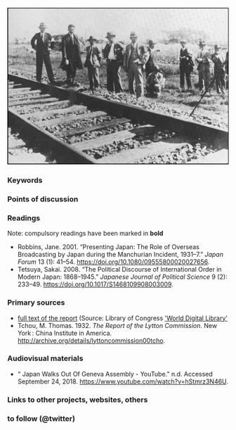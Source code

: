 ![Japanese experts inspecting the damage from the 'railway sabotage'](images/p18-kingston-mukden-a-20160918.jpg)

### Keywords


### Points of discussion


### Readings
Note: compulsory readings have been marked in **bold**

* Robbins, Jane. 2001. “Presenting Japan: The Role of Overseas Broadcasting by Japan during the Manchurian Incident, 1931–7.” *Japan Forum* 13 (1): 41–54. https://doi.org/10.1080/09555800020027656.
* Tetsuya, Sakai. 2008. “The Political Discourse of International Order in Modern Japan: 1868–1945.” *Japanese Journal of Political Science* 9 (2): 233–49. https://doi.org/10.1017/S1468109908003009.

### Primary sources

* [full text of the report](https://www.wdl.org/en/item/11601/view/1/1/) (Source: Library of Congress ['World Digital Library'](https://www.wdl.org/en/)
* Tchou, M. Thomas. 1932. *The Report of the Lytton Commission*. New York : China Institute in America. http://archive.org/details/lyttoncommission00tcho.

### Audiovisual materials

* “ Japan Walks Out Of Geneva Assembly - YouTube.” n.d. Accessed September 24, 2018. https://www.youtube.com/watch?v=hStmrz3N46U.

### Links to other projects, websites, others


### to follow (@twitter)

